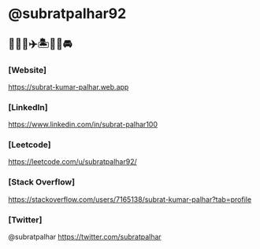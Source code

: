 # @subratpalhar92
## 🧑🏻‍💻✈️🏝️🧗‍♂️🚘


### [Website]
 https://subrat-kumar-palhar.web.app


### [LinkedIn]
 https://www.linkedin.com/in/subrat-palhar100

### [Leetcode]
 https://leetcode.com/u/subratpalhar92/

### [Stack Overflow]
 https://stackoverflow.com/users/7165138/subrat-kumar-palhar?tab=profile

 
 
### [Twitter]
 @subratpalhar
 https://twitter.com/subratpalhar


<!---
subratpalhar92/subratpalhar92 is a ✨ special ✨ repository because its `README.md` (this file) appears on your GitHub profile.
You can click the Preview link to take a look at your changes.
--->
